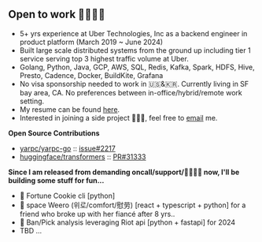 ## Open to work 👩🏻‍💻👋

- 5+ yrs experience at Uber Technologies, Inc as a backend engineer in product platform (March 2019 ~ June 2024)
- Built large scale distributed systems from the ground up including tier 1 service serving top 3 highest traffic volume at Uber.
- Golang, Python, Java, GCP, AWS, SQL, Redis, Kafka, Spark, HDFS, Hive, Presto, Cadence, Docker, BuildKite, Grafana
- No visa sponsorship needed to work in 🇺🇸&🇰🇷. Currently living in SF bay area, CA. No preferences between in-office/hybrid/remote work setting.
- My resume can be found [here]().
- Interested in joining a side project 🙋🏻‍♀️, feel free to [email](mailto:chloe.minkyung.k@gmail.com) me.


**Open Source Contributions**
- [yarpc/yarpc-go](https://github.com/yarpc/yarpc-go) :: [issue#2217](https://github.com/yarpc/yarpc-go/issues/2217) 
- [huggingface/transformers](https://github.com/huggingface/transformers) :: [PR#31333](https://github.com/huggingface/transformers/pull/31333)

  
**Since I am released from demanding oncall/support/🚒👩🏻‍🚒 now, I'll be building some stuff for fun...**
- 🥠 Fortune Cookie cli [python]
- 🌿 space Weero (위로/comfort/慰劳) [react + typescript + python] for a friend who broke up with her fiancé after 8 yrs..
- 👾 Ban/Pick analysis leveraging Riot api [python + fastapi] for 2024
- TBD ...

